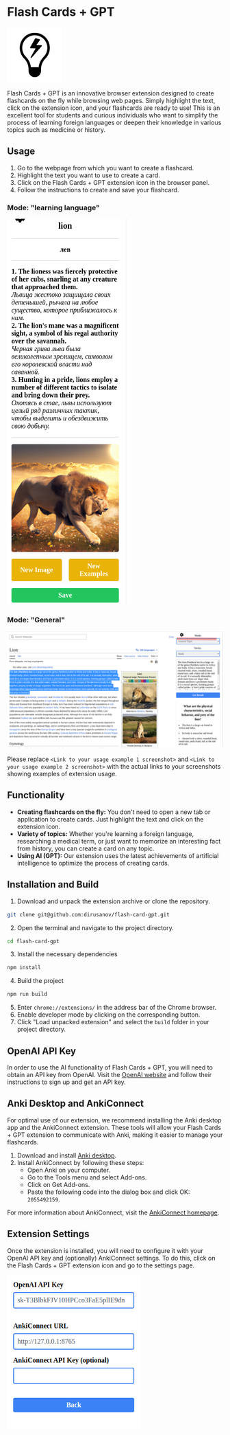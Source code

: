 # Flash Cards + GPT
![Logo](</src/assets/img/logo.png>)

Flash Cards + GPT is an innovative browser extension designed to create flashcards on the fly while browsing web pages. Simply highlight the text, click on the extension icon, and your flashcards are ready to use! This is an excellent tool for students and curious individuals who want to simplify the process of learning foreign languages or deepen their knowledge in various topics such as medicine or history.

## Usage

1. Go to the webpage from which you want to create a flashcard.
2. Highlight the text you want to use to create a card.
3. Click on the Flash Cards + GPT extension icon in the browser panel.
4. Follow the instructions to create and save your flashcard.

### Mode: "learning language"
![Usage Example 1](</screenshots/lang-learn.png>)

### Mode: "General"
![Usage Example 2](</screenshots/gen-topic-sample.png>)

Please replace `<Link to your usage example 1 screenshot>` and `<Link to your usage example 2 screenshot>` with the actual links to your screenshots showing examples of extension usage.

## Functionality

* **Creating flashcards on the fly:** You don't need to open a new tab or application to create cards. Just highlight the text and click on the extension icon.
* **Variety of topics:** Whether you're learning a foreign language, researching a medical term, or just want to memorize an interesting fact from history, you can create a card on any topic.
* **Using AI (GPT):** Our extension uses the latest achievements of artificial intelligence to optimize the process of creating cards.

## Installation and Build

1. Download and unpack the extension archive or clone the repository.
```sh
git clone git@github.com:dirusanov/flash-card-gpt.git
```
2. Open the terminal and navigate to the project directory.
```sh
cd flash-card-gpt
```
3. Install the necessary dependencies
```sh
npm install
```
4.  Build the project
```sh
npm run build
```
5.  Enter `chrome://extensions/` in the address bar of the Chrome browser.
6.  Enable developer mode by clicking on the corresponding button.
7.  Click "Load unpacked extension" and select the `build` folder in your project directory.

## OpenAI API Key

In order to use the AI functionality of Flash Cards + GPT, you will need to obtain an API key from OpenAI. Visit the [OpenAI website](https://www.openai.com/) and follow their instructions to sign up and get an API key.

## Anki Desktop and AnkiConnect

For optimal use of our extension, we recommend installing the Anki desktop app and the AnkiConnect extension. These tools will allow your Flash Cards + GPT extension to communicate with Anki, making it easier to manage your flashcards.

1.  Download and install [Anki desktop](https://apps.ankiweb.net/).
2.  Install AnkiConnect by following these steps:
    -   Open Anki on your computer.
    -   Go to the Tools menu and select Add-ons.
    -   Click on Get Add-ons.
    -   Paste the following code into the dialog box and click OK: `2055492159`.

For more information about AnkiConnect, visit the [AnkiConnect homepage](https://ankiweb.net/shared/info/2055492159).

## Extension Settings

Once the extension is installed, you will need to configure it with your OpenAI API key and (optionally) AnkiConnect settings. To do this, click on the Flash Cards + GPT extension icon and go to the settings page.

![Extension Settings](</screenshots/settings.png>)
